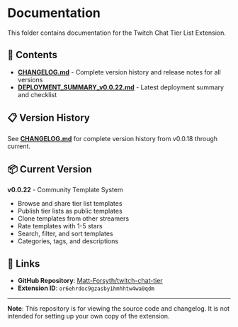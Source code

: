 # Documentation

This folder contains documentation for the Twitch Chat Tier List Extension.

## 📁 Contents

- **[CHANGELOG.md](CHANGELOG.md)** - Complete version history and release notes for all versions
- **[DEPLOYMENT_SUMMARY_v0.0.22.md](DEPLOYMENT_SUMMARY_v0.0.22.md)** - Latest deployment summary and checklist

## 📋 Version History

See **[CHANGELOG.md](CHANGELOG.md)** for complete version history from v0.0.18 through current.

## 📦 Current Version

**v0.0.22** - Community Template System
- Browse and share tier list templates
- Publish tier lists as public templates
- Clone templates from other streamers
- Rate templates with 1-5 stars
- Search, filter, and sort templates
- Categories, tags, and descriptions

## 🔗 Links

- **GitHub Repository**: [Matt-Forsyth/twitch-chat-tier](https://github.com/Matt-Forsyth/twitch-chat-tier)
- **Extension ID**: `or6ehrdoc9gzasby1hmhhtw4wa0qdm`

---

**Note**: This repository is for viewing the source code and changelog. It is not intended for setting up your own copy of the extension.

